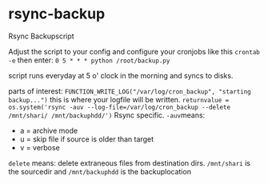 # rsync-backup
Rsync Backupscript



Adjust the script to your config and configure your cronjobs like this ```crontab -e``` then enter:
```0 5 * * * python /root/backup.py```

script runs everyday at 5 o' clock in the morning and syncs to disks.

parts of interest:
```FUNCTION_WRITE_LOG("/var/log/cron_backup", "starting backup...")``` this is where your logfile will be written.
```returnvalue = os.system('rsync -auv --log-file=/var/log/cron_backup --delete /mnt/shari/ /mnt/backuphdd/')``` Rsync specific. ```-auv```means:
* a = archive mode
* u = skip file if source is older than target
* v = verbose

```delete``` means: delete extraneous files from destination dirs. 
```/mnt/shari``` is the sourcedir and ```/mnt/backuphdd``` is the backuplocation
